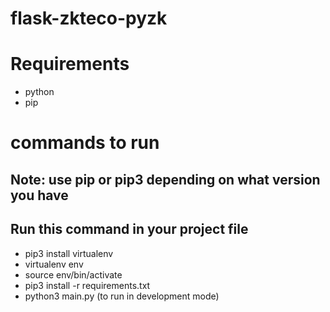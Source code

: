 # flask-zkteco-pyzk
# Requirements 
- python
- pip
# commands to run
## Note: use pip or pip3 depending on what version you have
## Run this command in your project file 
-  pip3 install virtualenv
-  virtualenv env
-  source env/bin/activate
-  pip3 install -r requirements.txt
-  python3 main.py (to run in development mode)

